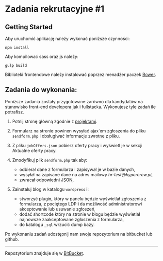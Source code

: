 # Zadania rekrutacyjne #1


## Getting Started
Aby uruchomić aplikację należy wykonać poniższe czynności:

```
npm install
```

Aby kompilować sass oraz js należy:
```
gulp build
```
Biblioteki frontendowe należy instalować poprzez menadżer paczek [Bower](https://bower.io/).

## Zadania do wykonania:
Poniższe zadania zostały przygotowane zarówno dla kandydatów na stanowisko front-end developera jak i fullstacka. Wykonujesz tyle zadań ile potrafisz.
1. Potnij stronę główną zgodnie z [projektami](https://www.dropbox.com/sh/yvk87kbtaky5mkk/AADN8Md8P8CsdlFiNDhL15xoa?dl=1).
   
1. Formularz na stronie powinen wysyłać ajax'em zgłoszenia do pliku `sendform.php` i obsługiwać informacje zwrotne z pliku.

1. Z pliku `jobOffers.json` pobierz oferty pracy i wyświetl je w sekcji Aktualne oferty pracy.

1. Zmodyfikuj plik `sendform.php` tak aby:
   * odbierał dane z formularza i zapisywał je w bazie danych,
   * wysyłał na zapisane dane na adres mailowy _hr-test@hypercrew.pl_,
   * zwracał odpowiedni JSON,

1. Zainstaluj blog w katalogu `wordpress` i:
   * stworzyć plugin, który w panelu będzie wyświetlał zgłoszenia z formularza, z pociętego LDP i da możliwość administratorowi akceptowanie lub usuwanie zgłoszeń,
   * dodać shortcode który na stronie w blogu będzie wyświetlał najnowsze zaakceptowane zgłoszenia z formularza,
   * do katalogu `_sql` wrzucić dump bazy.
  
Po wykonaniu zadań udostępnij nam swoje repozytorium na bitbucket lub github.



---
Repozytorium znajduje się w [BitBucket](https://bitbucket.org/hypercrewit/hypercrew-zadania-rekrutacyjne/).